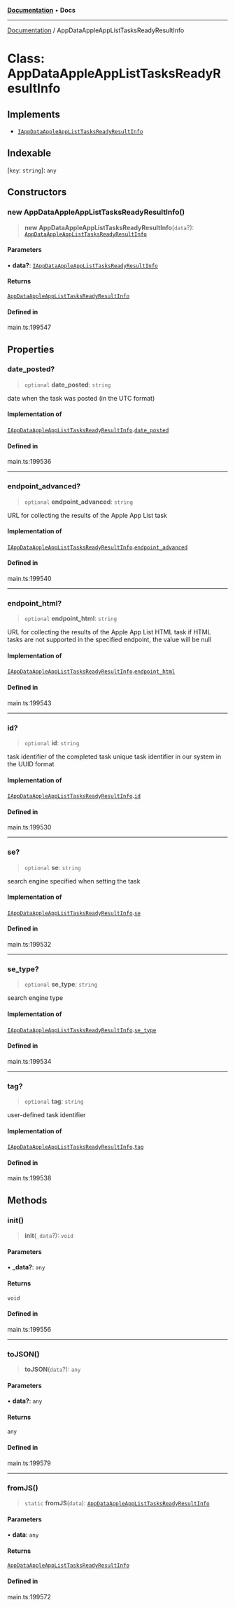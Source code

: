 [**Documentation**](../README.md) • **Docs**

***

[Documentation](../globals.md) / AppDataAppleAppListTasksReadyResultInfo

# Class: AppDataAppleAppListTasksReadyResultInfo

## Implements

- [`IAppDataAppleAppListTasksReadyResultInfo`](../interfaces/IAppDataAppleAppListTasksReadyResultInfo.md)

## Indexable

 \[`key`: `string`\]: `any`

## Constructors

### new AppDataAppleAppListTasksReadyResultInfo()

> **new AppDataAppleAppListTasksReadyResultInfo**(`data`?): [`AppDataAppleAppListTasksReadyResultInfo`](AppDataAppleAppListTasksReadyResultInfo.md)

#### Parameters

• **data?**: [`IAppDataAppleAppListTasksReadyResultInfo`](../interfaces/IAppDataAppleAppListTasksReadyResultInfo.md)

#### Returns

[`AppDataAppleAppListTasksReadyResultInfo`](AppDataAppleAppListTasksReadyResultInfo.md)

#### Defined in

main.ts:199547

## Properties

### date\_posted?

> `optional` **date\_posted**: `string`

date when the task was posted (in the UTC format)

#### Implementation of

[`IAppDataAppleAppListTasksReadyResultInfo`](../interfaces/IAppDataAppleAppListTasksReadyResultInfo.md).[`date_posted`](../interfaces/IAppDataAppleAppListTasksReadyResultInfo.md#date_posted)

#### Defined in

main.ts:199536

***

### endpoint\_advanced?

> `optional` **endpoint\_advanced**: `string`

URL for collecting the results of the Apple App List task

#### Implementation of

[`IAppDataAppleAppListTasksReadyResultInfo`](../interfaces/IAppDataAppleAppListTasksReadyResultInfo.md).[`endpoint_advanced`](../interfaces/IAppDataAppleAppListTasksReadyResultInfo.md#endpoint_advanced)

#### Defined in

main.ts:199540

***

### endpoint\_html?

> `optional` **endpoint\_html**: `string`

URL for collecting the results of the Apple App List HTML task
if HTML tasks are not supported in the specified endpoint, the value will be null

#### Implementation of

[`IAppDataAppleAppListTasksReadyResultInfo`](../interfaces/IAppDataAppleAppListTasksReadyResultInfo.md).[`endpoint_html`](../interfaces/IAppDataAppleAppListTasksReadyResultInfo.md#endpoint_html)

#### Defined in

main.ts:199543

***

### id?

> `optional` **id**: `string`

task identifier of the completed task
unique task identifier in our system in the UUID format

#### Implementation of

[`IAppDataAppleAppListTasksReadyResultInfo`](../interfaces/IAppDataAppleAppListTasksReadyResultInfo.md).[`id`](../interfaces/IAppDataAppleAppListTasksReadyResultInfo.md#id)

#### Defined in

main.ts:199530

***

### se?

> `optional` **se**: `string`

search engine specified when setting the task

#### Implementation of

[`IAppDataAppleAppListTasksReadyResultInfo`](../interfaces/IAppDataAppleAppListTasksReadyResultInfo.md).[`se`](../interfaces/IAppDataAppleAppListTasksReadyResultInfo.md#se)

#### Defined in

main.ts:199532

***

### se\_type?

> `optional` **se\_type**: `string`

search engine type

#### Implementation of

[`IAppDataAppleAppListTasksReadyResultInfo`](../interfaces/IAppDataAppleAppListTasksReadyResultInfo.md).[`se_type`](../interfaces/IAppDataAppleAppListTasksReadyResultInfo.md#se_type)

#### Defined in

main.ts:199534

***

### tag?

> `optional` **tag**: `string`

user-defined task identifier

#### Implementation of

[`IAppDataAppleAppListTasksReadyResultInfo`](../interfaces/IAppDataAppleAppListTasksReadyResultInfo.md).[`tag`](../interfaces/IAppDataAppleAppListTasksReadyResultInfo.md#tag)

#### Defined in

main.ts:199538

## Methods

### init()

> **init**(`_data`?): `void`

#### Parameters

• **\_data?**: `any`

#### Returns

`void`

#### Defined in

main.ts:199556

***

### toJSON()

> **toJSON**(`data`?): `any`

#### Parameters

• **data?**: `any`

#### Returns

`any`

#### Defined in

main.ts:199579

***

### fromJS()

> `static` **fromJS**(`data`): [`AppDataAppleAppListTasksReadyResultInfo`](AppDataAppleAppListTasksReadyResultInfo.md)

#### Parameters

• **data**: `any`

#### Returns

[`AppDataAppleAppListTasksReadyResultInfo`](AppDataAppleAppListTasksReadyResultInfo.md)

#### Defined in

main.ts:199572
